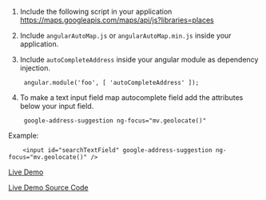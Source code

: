 1. Include the following script in your application https://maps.googleapis.com/maps/api/js?libraries=places
2. Include `angularAutoMap.js` or `angularAutoMap.min.js` inside your application.
3. Include `autoCompleteAddress` inside your angular module as dependency injection.

        angular.module('foo', [ 'autoCompleteAddress' ]);
4. To make a text input field map autocomplete field add the attributes below your input field.

        google-address-suggestion ng-focus="mv.geolocate()"
    
Example: 

        <input id="searchTextField" google-address-suggestion ng-focus="mv.geolocate()" />


[Live Demo](http://mdrmuhaimin.github.io/AngularAutoMap/)

[Live Demo Source Code](https://github.com/mdrmuhaimin/AngularAutoMap/tree/master/Example)    
        
